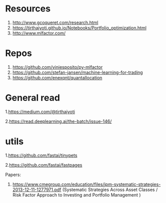 # Resources
1. http://www.gcoqueret.com/research.html
2. https://tirthajyoti.github.io/Notebooks/Portfolio_optimization.html
3. http://www.mlfactor.com/

# Repos
1. https://github.com/viniesposito/py-mlfactor
2. https://github.com/stefan-jansen/machine-learning-for-trading
3. https://github.com/enexqnt/quantallocation

# General read
1.https://medium.com/@tirthajyoti

2.https://read.deeplearning.ai/the-batch/issue-146/

# utils
1.https://github.com/fastai/tinypets

2.https://github.com/fastai/fastpages

Papers:
1. https://www.cmegroup.com/education/files/jpm-systematic-strategies-2013-12-11-1277971.pdf 
(Systematic Strategies Across Asset Classes / Risk Factor Approach to Investing and Portfolio Management )
